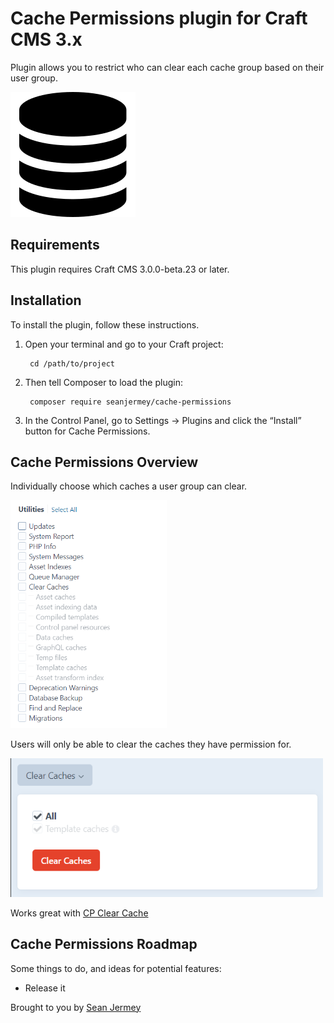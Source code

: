 # Cache Permissions plugin for Craft CMS 3.x

Plugin allows you to restrict who can clear each cache group based on their user group.

![Screenshot](resources/img/plugin-logo.svg)

## Requirements

This plugin requires Craft CMS 3.0.0-beta.23 or later.

## Installation

To install the plugin, follow these instructions.

1. Open your terminal and go to your Craft project:

        cd /path/to/project

2. Then tell Composer to load the plugin:

        composer require seanjermey/cache-permissions

3. In the Control Panel, go to Settings → Plugins and click the “Install” button for Cache Permissions.

## Cache Permissions Overview

Individually choose which caches a user group can clear.

<img src="https://github.com/seanjermey/craft-cache-permissions/raw/master/resources/img/permissions.png" width="250">

Users will only be able to clear the caches they have permission for.

<img src="https://github.com/seanjermey/craft-cache-permissions/raw/master/resources/img/caches.png" width="500">

Works great with [CP Clear Cache](https://plugins.craftcms.com/cp-clearcache)

## Cache Permissions Roadmap

Some things to do, and ideas for potential features:

* Release it

Brought to you by [Sean Jermey](https://github.com/seanjermey)
